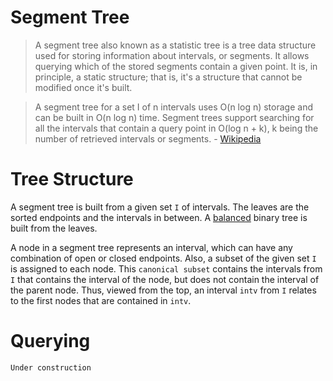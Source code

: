 
# Segment Tree

>A segment tree also known as a statistic tree is a tree data structure used for storing information about intervals, or segments. It allows querying which of the stored segments contain a given point. It is, in principle, a static structure; that is, it's a structure that cannot be modified once it's built. 

>A segment tree for a set I of n intervals uses O(n log n) storage and can be built in O(n log n) time. Segment trees support searching for all the intervals that contain a query point in O(log n + k), k being the number of retrieved intervals or segments. - [Wikipedia](https://en.wikipedia.org/wiki/Segment_tree)



# Tree Structure
A segment tree is built from a given set `I` of intervals. The leaves are the sorted endpoints and the intervals in between. A [balanced](https://en.wikipedia.org/wiki/Binary_tree#Types_of_binary_trees) binary tree is built from the leaves.

A node in a segment tree represents an interval, which can have any combination of open or closed endpoints. Also, a subset of the given set `I` is assigned to each node. This `canonical subset` contains the intervals from `I` that contains the interval of the node, but does not contain the interval of the parent node. Thus, viewed from the top, an interval `intv` from `I` relates to the first nodes that are contained in `intv`.

# Querying
`Under construction`
